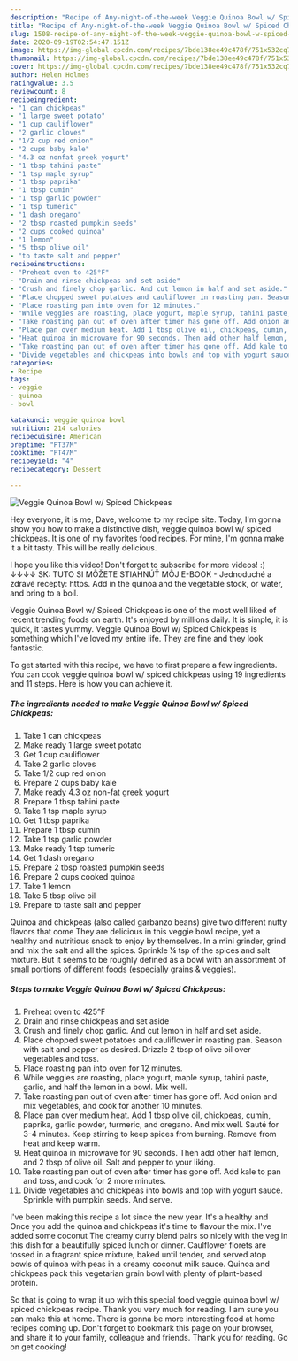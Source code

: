 ```yaml
---
description: "Recipe of Any-night-of-the-week Veggie Quinoa Bowl w/ Spiced Chickpeas"
title: "Recipe of Any-night-of-the-week Veggie Quinoa Bowl w/ Spiced Chickpeas"
slug: 1508-recipe-of-any-night-of-the-week-veggie-quinoa-bowl-w-spiced-chickpeas
date: 2020-09-19T02:54:47.151Z
image: https://img-global.cpcdn.com/recipes/7bde138ee49c478f/751x532cq70/veggie-quinoa-bowl-w-spiced-chickpeas-recipe-main-photo.jpg
thumbnail: https://img-global.cpcdn.com/recipes/7bde138ee49c478f/751x532cq70/veggie-quinoa-bowl-w-spiced-chickpeas-recipe-main-photo.jpg
cover: https://img-global.cpcdn.com/recipes/7bde138ee49c478f/751x532cq70/veggie-quinoa-bowl-w-spiced-chickpeas-recipe-main-photo.jpg
author: Helen Holmes
ratingvalue: 3.5
reviewcount: 8
recipeingredient:
- "1 can chickpeas"
- "1 large sweet potato"
- "1 cup cauliflower"
- "2 garlic cloves"
- "1/2 cup red onion"
- "2 cups baby kale"
- "4.3 oz nonfat greek yogurt"
- "1 tbsp tahini paste"
- "1 tsp maple syrup"
- "1 tbsp paprika"
- "1 tbsp cumin"
- "1 tsp garlic powder"
- "1 tsp tumeric"
- "1 dash oregano"
- "2 tbsp roasted pumpkin seeds"
- "2 cups cooked quinoa"
- "1 lemon"
- "5 tbsp olive oil"
- "to taste salt and pepper"
recipeinstructions:
- "Preheat oven to 425°F"
- "Drain and rinse chickpeas and set aside"
- "Crush and finely chop garlic. And cut lemon in half and set aside."
- "Place chopped sweet potatoes and cauliflower in roasting pan. Season with salt and pepper as desired. Drizzle 2 tbsp of olive oil over vegetables and toss."
- "Place roasting pan into oven for 12 minutes."
- "While veggies are roasting, place yogurt, maple syrup, tahini paste, garlic, and half the lemon in a bowl. Mix well."
- "Take roasting pan out of oven after timer has gone off. Add onion and mix vegetables, and cook for another 10 minutes."
- "Place pan over medium heat. Add 1 tbsp olive oil, chickpeas, cumin, paprika, garlic powder, turmeric, and oregano. And mix well. Sauté for 3-4 minutes. Keep stirring to keep spices from burning. Remove from heat and keep warm."
- "Heat quinoa in microwave for 90 seconds. Then add other half lemon, and 2 tbsp of olive oil. Salt and pepper to your liking."
- "Take roasting pan out of oven after timer has gone off. Add kale to pan and toss, and cook for 2 more minutes."
- "Divide vegetables and chickpeas into bowls and top with yogurt sauce. Sprinkle with pumpkin seeds. And serve."
categories:
- Recipe
tags:
- veggie
- quinoa
- bowl

katakunci: veggie quinoa bowl 
nutrition: 214 calories
recipecuisine: American
preptime: "PT37M"
cooktime: "PT47M"
recipeyield: "4"
recipecategory: Dessert

---
```



![Veggie Quinoa Bowl w/ Spiced Chickpeas](https://img-global.cpcdn.com/recipes/7bde138ee49c478f/751x532cq70/veggie-quinoa-bowl-w-spiced-chickpeas-recipe-main-photo.jpg)

Hey everyone, it is me, Dave, welcome to my recipe site. Today, I'm gonna show you how to make a distinctive dish, veggie quinoa bowl w/ spiced chickpeas. It is one of my favorites food recipes. For mine, I'm gonna make it a bit tasty. This will be really delicious.

I hope you like this video! Don&#39;t forget to subscribe for more videos! :) ↓↓↓↓ SK: TUTO SI MÔŽETE STIAHNÚŤ MÔJ E-BOOK - Jednoduché a zdravé recepty: https. Add in the quinoa and the vegetable stock, or water, and bring to a boil.

Veggie Quinoa Bowl w/ Spiced Chickpeas is one of the most well liked of recent trending foods on earth. It's enjoyed by millions daily. It is simple, it is quick, it tastes yummy. Veggie Quinoa Bowl w/ Spiced Chickpeas is something which I've loved my entire life. They are fine and they look fantastic.


To get started with this recipe, we have to first prepare a few ingredients. You can cook veggie quinoa bowl w/ spiced chickpeas using 19 ingredients and 11 steps. Here is how you can achieve it.

<!--inarticleads1-->

##### The ingredients needed to make Veggie Quinoa Bowl w/ Spiced Chickpeas:

1. Take 1 can chickpeas
1. Make ready 1 large sweet potato
1. Get 1 cup cauliflower
1. Take 2 garlic cloves
1. Take 1/2 cup red onion
1. Prepare 2 cups baby kale
1. Make ready 4.3 oz non-fat greek yogurt
1. Prepare 1 tbsp tahini paste
1. Take 1 tsp maple syrup
1. Get 1 tbsp paprika
1. Prepare 1 tbsp cumin
1. Take 1 tsp garlic powder
1. Make ready 1 tsp tumeric
1. Get 1 dash oregano
1. Prepare 2 tbsp roasted pumpkin seeds
1. Prepare 2 cups cooked quinoa
1. Take 1 lemon
1. Take 5 tbsp olive oil
1. Prepare to taste salt and pepper


Quinoa and chickpeas (also called garbanzo beans) give two different nutty flavors that come They are delicious in this veggie bowl recipe, yet a healthy and nutritious snack to enjoy by themselves. In a mini grinder, grind and mix the salt and all the spices. Sprinkle ¼ tsp of the spices and salt mixture. But it seems to be roughly defined as a bowl with an assortment of small portions of different foods (especially grains &amp; veggies). 

<!--inarticleads2-->

##### Steps to make Veggie Quinoa Bowl w/ Spiced Chickpeas:

1. Preheat oven to 425°F
1. Drain and rinse chickpeas and set aside
1. Crush and finely chop garlic. And cut lemon in half and set aside.
1. Place chopped sweet potatoes and cauliflower in roasting pan. Season with salt and pepper as desired. Drizzle 2 tbsp of olive oil over vegetables and toss.
1. Place roasting pan into oven for 12 minutes.
1. While veggies are roasting, place yogurt, maple syrup, tahini paste, garlic, and half the lemon in a bowl. Mix well.
1. Take roasting pan out of oven after timer has gone off. Add onion and mix vegetables, and cook for another 10 minutes.
1. Place pan over medium heat. Add 1 tbsp olive oil, chickpeas, cumin, paprika, garlic powder, turmeric, and oregano. And mix well. Sauté for 3-4 minutes. Keep stirring to keep spices from burning. Remove from heat and keep warm.
1. Heat quinoa in microwave for 90 seconds. Then add other half lemon, and 2 tbsp of olive oil. Salt and pepper to your liking.
1. Take roasting pan out of oven after timer has gone off. Add kale to pan and toss, and cook for 2 more minutes.
1. Divide vegetables and chickpeas into bowls and top with yogurt sauce. Sprinkle with pumpkin seeds. And serve.


I&#39;ve been making this recipe a lot since the new year. It&#39;s a healthy and Once you add the quinoa and chickpeas it&#39;s time to flavour the mix. I&#39;ve added some coconut The creamy curry blend pairs so nicely with the veg in this dish for a beautifully spiced lunch or dinner. Caulflower florets are tossed in a fragrant spice mixture, baked until tender, and served atop bowls of quinoa with peas in a creamy coconut milk sauce. Quinoa and chickpeas pack this vegetarian grain bowl with plenty of plant-based protein. 

So that is going to wrap it up with this special food veggie quinoa bowl w/ spiced chickpeas recipe. Thank you very much for reading. I am sure you can make this at home. There is gonna be more interesting food at home recipes coming up. Don't forget to bookmark this page on your browser, and share it to your family, colleague and friends. Thank you for reading. Go on get cooking!
